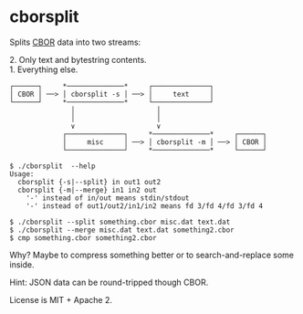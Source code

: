 # cborsplit

Splits [CBOR][1] data into two streams:

2\. Only text and bytestring contents.  
1\. Everything else.  

```
┌──────┐     *──────────────*     ┌──────────────┐
│ CBOR │ ──> │ cborsplit -s │ ──> │     text     │
└──────┘     *──────────────*     └──────────────┘
               │                    │
               │                    │
               ∨                    ∨
             ┌──────────────┐     *──────────────*     ┌──────┐
             │     misc     │ ──> │ cborsplit -m │ ──> │ CBOR │
             └──────────────┘     *──────────────*     └──────┘
```

```
$ ./cborsplit  --help
Usage:
  cborsplit {-s|--split} in out1 out2
  cborsplit {-m|--merge} in1 in2 out
    '-' instead of in/out means stdin/stdout
    '-' instead of out1/out2/in1/in2 means fd 3/fd 4/fd 3/fd 4

$ ./cborsplit --split something.cbor misc.dat text.dat
$ ./cborsplit --merge misc.dat text.dat something2.cbor
$ cmp something.cbor something2.cbor
```

Why? Maybe to compress something better or to search-and-replace some inside.

Hint: JSON data can be round-tripped though CBOR.

License is MIT + Apache 2.

[1]:https://github.com/cbor/spec-with-errata-fixed/blob/master/rfc7049-errata-corrected.txt
